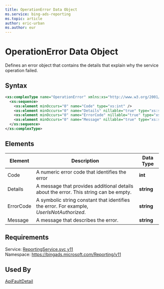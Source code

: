 ```yaml
---
title: OperationError Data Object
ms.service: bing-ads-reporting
ms.topic: article
author: eric-urban
ms.author: eur
---
```

# OperationError Data Object
Defines an error object that contains the details that explain why the service operation failed.

## Syntax
```xml
<xs:complexType name="OperationError" xmlns:xs="http://www.w3.org/2001/XMLSchema">
  <xs:sequence>
    <xs:element minOccurs="0" name="Code" type="xs:int" />
    <xs:element minOccurs="0" name="Details" nillable="true" type="xs:string" />
    <xs:element minOccurs="0" name="ErrorCode" nillable="true" type="xs:string" />
    <xs:element minOccurs="0" name="Message" nillable="true" type="xs:string" />
  </xs:sequence>
</xs:complexType>
```

## <a name="elements"></a>Elements

|Element|Description|Data Type|
|-----------|---------------|-------------|
|<a name="code"></a>Code|A numeric error code that identifies the error|**int**|
|<a name="details"></a>Details|A message that provides additional details about the error. This string can be empty.|**string**|
|<a name="errorcode"></a>ErrorCode|A symbolic string constant that identifies the error. For example, *UserIsNotAuthorized*.|**string**|
|<a name="message"></a>Message|A message that describes the error.|**string**|

## Requirements
Service: [ReportingService.svc v11](https://reporting.api.bingads.microsoft.com/Api/Advertiser/Reporting/v11/ReportingService.svc)  
Namespace: https://bingads.microsoft.com/Reporting/v11  

## Used By
[ApiFaultDetail](apifaultdetail.md)  
